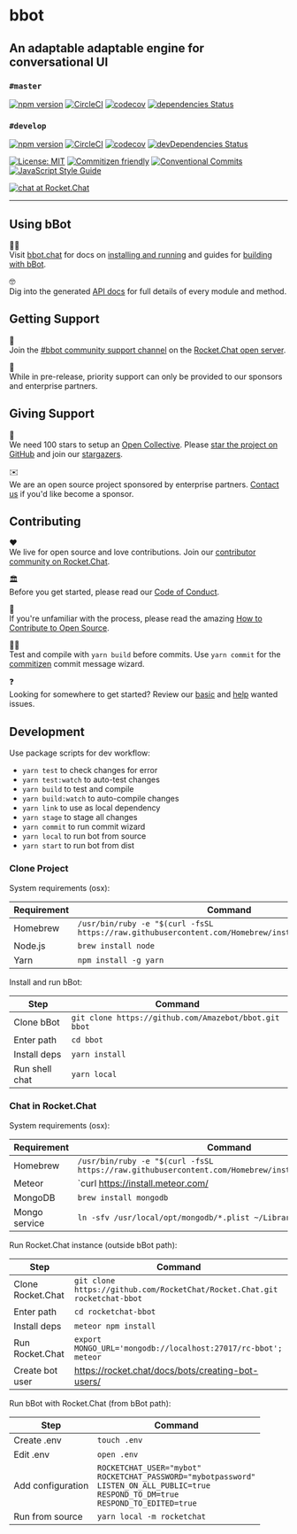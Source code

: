 # bbot
An adaptable adaptable engine for conversational UI
---

### `#master`

[![npm version](https://img.shields.io/npm/v/bbot.svg?style=flat)](https://www.npmjs.com/package/bbot)
[![CircleCI](https://circleci.com/gh/Amazebot/bbot/tree/master.svg?style=shield)](https://circleci.com/gh/Amazebot/bbot/tree/master)
[![codecov](https://codecov.io/gh/Amazebot/bbot/branch/master/graph/badge.svg)](https://codecov.io/gh/Amazebot/bbot/branch/master)
[![dependencies Status](https://david-dm.org/amazebot/bbot/status.svg)](https://david-dm.org/amazebot/bbot)

### `#develop`

[![npm version](https://img.shields.io/npm/v/bbot.svg?style=flat)](https://www.npmjs.com/package/bbot/v/develop)
[![CircleCI](https://circleci.com/gh/Amazebot/bbot/tree/develop.svg?style=shield)](https://circleci.com/gh/Amazebot/bbot/tree/develop)
[![codecov](https://codecov.io/gh/Amazebot/bbot/branch/develop/graph/badge.svg)](https://codecov.io/gh/Amazebot/bbot/branch/develop)
[![devDependencies Status](https://david-dm.org/amazebot/bbot/dev-status.svg)](https://david-dm.org/amazebot/bbot?type=dev)

[![License: MIT](https://img.shields.io/badge/License-MIT-yellow.svg)](https://opensource.org/licenses/MIT)
[![Commitizen friendly](https://img.shields.io/badge/commitizen-friendly-brightgreen.svg)](http://commitizen.github.io/cz-cli/)
[![Conventional Commits](https://img.shields.io/badge/Conventional%20Commits-1.0.0-yellow.svg)](https://conventionalcommits.org)
[![JavaScript Style Guide](https://img.shields.io/badge/code_style-standard-brightgreen.svg)](https://standardjs.com)

[![chat at Rocket.Chat](https://img.shields.io/badge/chat%20at-open.rocket.chat-red.svg)](https://open.rocket.chat/channel/bbot)

____

## Using bBot

👩‍💻  
Visit [bbot.chat](http://bbot.chat/) for docs on [installing and running](http://bbot.chat/docs/core) and guides for [building with bBot](http://bbot.chat/#buildingwithbbot).

🤓  
Dig into the generated [API docs](https://amazebot.github.io/bbot/) for full details of every module and method.

## Getting Support

🚀  
Join the [#bbot community support channel](https://open.rocket.chat/channel/bbot) on the [Rocket.Chat open server](https://open.rocket.chat).

🙋‍  
While in pre-release, priority support can only be provided to our sponsors and enterprise partners.

## Giving Support

🌟  
We need 100 stars to setup an [Open Collective](https://opencollective.com/). Please [star the project on GitHub](https://github.com/Amazebot/bbot) and join our [stargazers](https://github.com/Amazebot/bbot/stargazers).

✉️  
We are an open source project sponsored by enterprise partners. [Contact us](mailto:hello@amazebot.chat) if you'd like become a sponsor.

## Contributing

❤️  
We live for open source and love contributions. Join our [contributor community on Rocket.Chat](https://open.rocket.chat/channel/bbot).

🏛️  
Before you get started, please read our [Code of Conduct](https://github.com/Amazebot/bbot/blob/master/CODE_OF_CONDUCT.md).

🤯  
If you're unfamiliar with the process, please read the amazing [How to Contribute to Open Source](https://opensource.guide/how-to-contribute/).

👨‍💻  
Test and compile with `yarn build` before commits. Use `yarn commit` for the [commitizen](http://commitizen.github.io/cz-cli/) commit message wizard.

❓  
Looking for somewhere to get started? Review our [basic](https://github.com/Amazebot/bbot/labels/BASIC) and [help](https://github.com/Amazebot/bbot/labels/HELP) wanted issues.

## Development

Use package scripts for dev workflow:
- `yarn test` to check changes for error
- `yarn test:watch` to auto-test changes
- `yarn build` to test and compile
- `yarn build:watch` to auto-compile changes
- `yarn link` to use as local dependency
- `yarn stage` to stage all changes
- `yarn commit` to run commit wizard
- `yarn local` to run bot from source
- `yarn start` to run bot from dist

### Clone Project

System requirements (osx):

| Requirement     | Command                                             |
| --------------- | --------------------------------------------------- |
| Homebrew        | `/usr/bin/ruby -e "$(curl -fsSL https://raw.githubusercontent.com/Homebrew/install/master/install)"` |
| Node.js         | `brew install node` |
| Yarn            | `npm install -g yarn` |

Install and run bBot:

| Step            | Command                                             |
| --------------- | --------------------------------------------------- |
| Clone bBot      | `git clone https://github.com/Amazebot/bbot.git bbot` |
| Enter path      | `cd bbot` |
| Install deps    | `yarn install` |
| Run shell chat  | `yarn local` |

### Chat in Rocket.Chat

System requirements (osx):

| Requirement     | Command                                             |
| --------------- | --------------------------------------------------- |
| Homebrew        | `/usr/bin/ruby -e "$(curl -fsSL https://raw.githubusercontent.com/Homebrew/install/master/install)"` |
| Meteor          | `curl https://install.meteor.com/ | sh` |
| MongoDB         | `brew install mongodb` |
| Mongo service   | `ln -sfv /usr/local/opt/mongodb/*.plist ~/Library/LaunchAgents` |

Run Rocket.Chat instance (outside bBot path):

| Step            | Command                                             |
| --------------- | --------------------------------------------------- |
| Clone Rocket.Chat | `git clone https://github.com/RocketChat/Rocket.Chat.git rocketchat-bbot` |
| Enter path        | `cd rocketchat-bbot` |
| Install deps      | `meteor npm install` |
| Run Rocket.Chat   | `export MONGO_URL='mongodb://localhost:27017/rc-bbot'; meteor` |
| Create bot user   | https://rocket.chat/docs/bots/creating-bot-users/ |

Run bBot with Rocket.Chat (from bBot path):

| Step            | Command                                             |
| --------------- | --------------------------------------------------- |
| Create .env     | `touch .env` |
| Edit .env       | `open .env` |
| Add configuration | <code>ROCKETCHAT_USER="mybot"<br>ROCKETCHAT_PASSWORD="mybotpassword"<br>LISTEN_ON_ALL_PUBLIC=true<br>RESPOND_TO_DM=true<br>RESPOND_TO_EDITED=true</code> |
| Run from source | `yarn local -m rocketchat` |